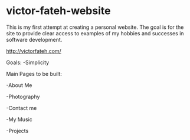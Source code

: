 # victor-fateh-website
This is my first attempt at creating a personal website. The goal is for the site to provide clear access to examples of my hobbies and successes in software development.

http://victorfateh.com/

Goals:
-Simplicity

Main Pages to be built: 

-About Me

-Photography

-Contact me

-My Music 

-Projects
